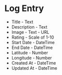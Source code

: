 # Log Entry

* Title - Text 
* Description - Text
* Image - Text - URL
* Rating - Scale of 1-10
* Start Date - DateTime
* End Date - DateTime
* Latitude - Number 
* Longitude - Number
* Created At - DateTime 
* Updated At - DateTime
